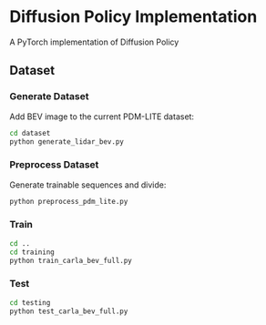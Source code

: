 # Diffusion Policy Implementation

A PyTorch implementation of Diffusion Policy

## Dataset

### Generate Dataset

Add BEV image to the current PDM-LITE dataset:

```bash
cd dataset
python generate_lidar_bev.py
```


### Preprocess Dataset

Generate trainable sequences and divide:

```bash
python preprocess_pdm_lite.py
```


### Train


```bash
cd ..
cd training
python train_carla_bev_full.py
```

### Test


```bash
cd testing
python test_carla_bev_full.py
```



